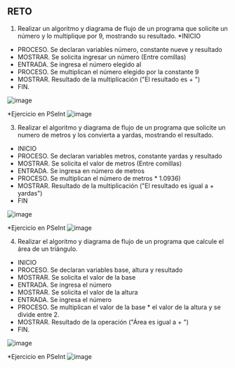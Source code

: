 ## RETO
1. Realizar un algoritmo y diagrama de flujo de un programa que solicite un número y lo multiplique por 9, mostrando su resultado.
*INICIO
* PROCESO. Se declaran variables número, constante nueve y resultado
* MOSTRAR. Se solicita ingresar un número (Entre comillas)
* ENTRADA. Se ingresa el número elegido al 
* PROCESO. Se multiplican el número elegido por la constante 9
* MOSTRAR. Resultado de la multiplicación ("El resultado es + ")
* FIN.
 
![image](https://user-images.githubusercontent.com/99224635/163085705-11cecf90-5176-4a5d-b5fe-b705fa87f975.png)

*Ejercicio en PSeInt
![image](https://user-images.githubusercontent.com/99224635/163251288-729403ac-286f-40ac-b920-74e4c3796f8b.png)



3. Realizar el algoritmo y diagrama de flujo de un programa que solicite un numero de metros y los convierta a yardas, mostrando el resultado.
* INICIO
* PROCESO. Se declaran variables metros, constante yardas y resultado 
* MOSTRAR. Se solicita el valor de metros (Entre comillas)
* ENTRADA. Se ingresa en número de metros
* PROCESO. Se multiplican el número de metros * 1.0936)
* MOSTRAR. Resultado de la multiplicación ("El resultado es igual a + yardas")
* FIN

![image](https://user-images.githubusercontent.com/99224635/163086775-467f76d1-5dd8-4ad0-82f1-730751f245f9.png)

*Ejercicio en PSeInt
![image](https://user-images.githubusercontent.com/99224635/163623994-1ec2a2e0-6f44-4638-a064-6553022106b0.png)



4. Realizar el algoritmo y diagrama de flujo de un programa que calcule el área de un triángulo.
* INICIO
* PROCESO. Se declaran variables base, altura y resultado
* MOSTRAR. Se solicita el valor de la base 
* ENTRADA. Se ingresa el número
* MOSTRAR. Se solicita el valor de la altura 
* ENTRADA. Se ingresa el número
* PROCESO. Se multiplican el valor de la base * el valor de la altura y se divide entre 2.
* MOSTRAR. Resultado de la operación ("Área es igual a + ") 
* FIN.

![image](https://user-images.githubusercontent.com/99224635/163088319-5d175737-7fd5-4bbd-a123-e6dde33df6dc.png)

*Ejercicio en PSeInt
![image](https://user-images.githubusercontent.com/99224635/163624356-464d4fe6-8aef-42ae-a991-a6a938151b95.png)
